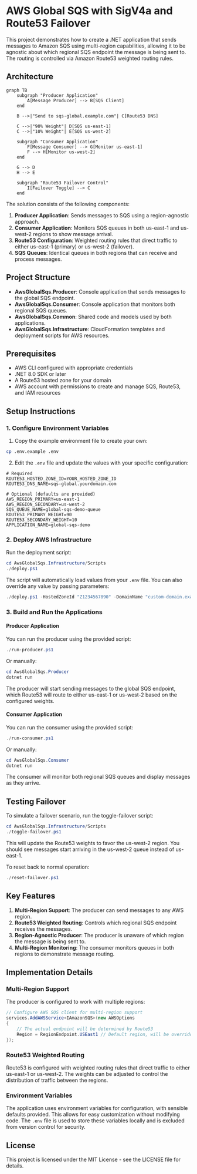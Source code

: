 # AWS Global SQS with SigV4a and Route53 Failover

This project demonstrates how to create a .NET application that sends messages to Amazon SQS using multi-region capabilities, allowing it to be agnostic about which regional SQS endpoint the message is being sent to. The routing is controlled via Amazon Route53 weighted routing rules.

## Architecture

```mermaid
graph TB
    subgraph "Producer Application"
        A[Message Producer] --> B[SQS Client]
    end
    
    B -->|"Send to sqs-global.example.com"| C[Route53 DNS]
    
    C -->|"90% Weight"| D[SQS us-east-1]
    C -->|"10% Weight"| E[SQS us-west-2]
    
    subgraph "Consumer Application"
        F[Message Consumer] --> G[Monitor us-east-1]
        F --> H[Monitor us-west-2]
    end
    
    G --> D
    H --> E
    
    subgraph "Route53 Failover Control"
        I[Failover Toggle] --> C
    end
```

The solution consists of the following components:

1. **Producer Application**: Sends messages to SQS using a region-agnostic approach.
2. **Consumer Application**: Monitors SQS queues in both us-east-1 and us-west-2 regions to show message arrival.
3. **Route53 Configuration**: Weighted routing rules that direct traffic to either us-east-1 (primary) or us-west-2 (failover).
4. **SQS Queues**: Identical queues in both regions that can receive and process messages.

## Project Structure

- **AwsGlobalSqs.Producer**: Console application that sends messages to the global SQS endpoint.
- **AwsGlobalSqs.Consumer**: Console application that monitors both regional SQS queues.
- **AwsGlobalSqs.Common**: Shared code and models used by both applications.
- **AwsGlobalSqs.Infrastructure**: CloudFormation templates and deployment scripts for AWS resources.

## Prerequisites

- AWS CLI configured with appropriate credentials
- .NET 8.0 SDK or later
- A Route53 hosted zone for your domain
- AWS account with permissions to create and manage SQS, Route53, and IAM resources

## Setup Instructions

### 1. Configure Environment Variables

1. Copy the example environment file to create your own:

```bash
cp .env.example .env
```

2. Edit the `.env` file and update the values with your specific configuration:

```
# Required
ROUTE53_HOSTED_ZONE_ID=YOUR_HOSTED_ZONE_ID
ROUTE53_DNS_NAME=sqs-global.yourdomain.com

# Optional (defaults are provided)
AWS_REGION_PRIMARY=us-east-1
AWS_REGION_SECONDARY=us-west-2
SQS_QUEUE_NAME=global-sqs-demo-queue
ROUTE53_PRIMARY_WEIGHT=90
ROUTE53_SECONDARY_WEIGHT=10
APPLICATION_NAME=global-sqs-demo
```

### 2. Deploy AWS Infrastructure

Run the deployment script:

```powershell
cd AwsGlobalSqs.Infrastructure/Scripts
./deploy.ps1
```

The script will automatically load values from your `.env` file. You can also override any value by passing parameters:

```powershell
./deploy.ps1 -HostedZoneId "Z1234567890" -DomainName "custom-domain.example.com"
```

### 3. Build and Run the Applications

#### Producer Application

You can run the producer using the provided script:

```powershell
./run-producer.ps1
```

Or manually:

```powershell
cd AwsGlobalSqs.Producer
dotnet run
```

The producer will start sending messages to the global SQS endpoint, which Route53 will route to either us-east-1 or us-west-2 based on the configured weights.

#### Consumer Application

You can run the consumer using the provided script:

```powershell
./run-consumer.ps1
```

Or manually:

```powershell
cd AwsGlobalSqs.Consumer
dotnet run
```

The consumer will monitor both regional SQS queues and display messages as they arrive.

## Testing Failover

To simulate a failover scenario, run the toggle-failover script:

```powershell
cd AwsGlobalSqs.Infrastructure/Scripts
./toggle-failover.ps1
```

This will update the Route53 weights to favor the us-west-2 region. You should see messages start arriving in the us-west-2 queue instead of us-east-1.

To reset back to normal operation:

```powershell
./reset-failover.ps1
```

## Key Features

1. **Multi-Region Support**: The producer can send messages to any AWS region.
2. **Route53 Weighted Routing**: Controls which regional SQS endpoint receives the messages.
3. **Region-Agnostic Producer**: The producer is unaware of which region the message is being sent to.
4. **Multi-Region Monitoring**: The consumer monitors queues in both regions to demonstrate message routing.

## Implementation Details

### Multi-Region Support

The producer is configured to work with multiple regions:

```csharp
// Configure AWS SQS client for multi-region support
services.AddAWSService<IAmazonSQS>(new AWSOptions
{
    // The actual endpoint will be determined by Route53
    Region = RegionEndpoint.USEast1 // Default region, will be overridden by Route53
});
```

### Route53 Weighted Routing

Route53 is configured with weighted routing rules that direct traffic to either us-east-1 or us-west-2. The weights can be adjusted to control the distribution of traffic between the regions.

### Environment Variables

The application uses environment variables for configuration, with sensible defaults provided. This allows for easy customization without modifying code. The `.env` file is used to store these variables locally and is excluded from version control for security.

## License

This project is licensed under the MIT License - see the LICENSE file for details.